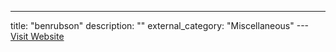 ---
title: "benrubson"
description: ""
external_category: "Miscellaneous"
---[Visit Website](https://github.com/benrubson)

